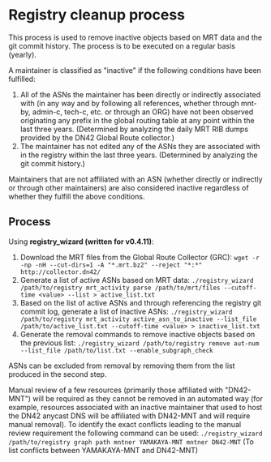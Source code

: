 # Registry cleanup process
This process is used to remove inactive objects based on MRT data and the git commit history.
The process is to be executed on a regular basis (yearly).

A maintainer is classified as "inactive" if the following conditions have been fulfilled:
1. All of the ASNs the maintainer has been directly or indirectly associated with (in any way and by following all references, whether through mnt-by, admin-c, tech-c, etc. or through an ORG) have not been observed originating any prefix in the global routing table at any point within the last three years. (Determined by analyzing the daily MRT RIB dumps provided by the DN42 Global Route collector.)
2. The maintainer has not edited any of the ASNs they are associated with in the registry within the last three years. (Determined by analyzing the git commit history.)

Maintainers that are not affiliated with an ASN (whether directly or indirectly or through other maintainers) are also considered inactive regardless of whether they fulfill the above conditions.

## Process

Using **registry_wizard (written for v0.4.11)**:

1. Download the MRT files from the Global Route Collector (GRC):
`wget -r -np -nH --cut-dirs=1 -A "*.mrt.bz2" --reject "*:*" http://collector.dn42/`
2. Generate a list of active ASNs based on MRT data:
`./registry_wizard /path/to/registry mrt_activity parse /path/to/mrt/files --cutoff-time <value> --list > active_list.txt`
3. Based on the list of active ASNs and through referencing the registry git commit log, generate a list of inactive ASNs:
`./registry_wizard /path/to/registry mrt_activity active_asn_to_inactive --list_file /path/to/active_list.txt --cutoff-time <value> > inactive_list.txt`
4. Generate the removal commands to remove inactive objects based on the previous list:
`./registry_wizard /path/to/registry remove aut-num --list_file /path/to/list.txt --enable_subgraph_check`

ASNs can be excluded from removal by removing them from the list produced in the second step.

Manual review of a few resources (primarily those affiliated with "DN42-MNT") will be required as they cannot be removed in an automated way (for example, resources associated with an inactive maintainer that used to host the DN42 anycast DNS will be affiliated with DN42-MNT and will require manual removal).
To identify the exact conflicts leading to the manual review requirement the following command can be used:
`./registry_wizard /path/to/registry graph path mntner YAMAKAYA-MNT mntner DN42-MNT` (To list conflicts between YAMAKAYA-MNT and DN42-MNT)